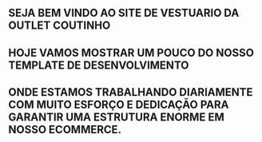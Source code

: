 ## SEJA BEM VINDO AO SITE DE VESTUARIO DA OUTLET COUTINHO

## HOJE VAMOS MOSTRAR UM POUCO DO NOSSO TEMPLATE DE DESENVOLVIMENTO 

## ONDE ESTAMOS TRABALHANDO DIARIAMENTE COM MUITO ESFORÇO E DEDICAÇÃO PARA GARANTIR UMA ESTRUTURA ENORME EM NOSSO ECOMMERCE.
